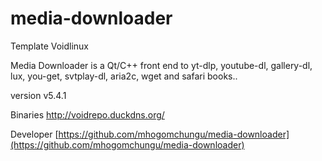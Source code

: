 # media-downloader

Template Voidlinux

Media Downloader is a Qt/C++ front end to yt-dlp, youtube-dl, gallery-dl, lux, you-get, svtplay-dl, aria2c, wget and safari books..

version v5.4.1

Binaries http://voidrepo.duckdns.org/

Developer
[https://github.com/mhogomchungu/media-downloader](https://github.com/mhogomchungu/media-downloader)
